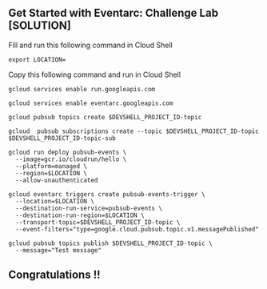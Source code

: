 ## Get Started with Eventarc: Challenge Lab [SOLUTION]

Fill and run this following command in Cloud Shell
```
export LOCATION=
```

Copy this following command and run in Cloud Shell
```
gcloud services enable run.googleapis.com

gcloud services enable eventarc.googleapis.com

gcloud pubsub topics create $DEVSHELL_PROJECT_ID-topic

gcloud  pubsub subscriptions create --topic $DEVSHELL_PROJECT_ID-topic $DEVSHELL_PROJECT_ID-topic-sub

gcloud run deploy pubsub-events \
  --image=gcr.io/cloudrun/hello \
  --platform=managed \
  --region=$LOCATION \
  --allow-unauthenticated

gcloud eventarc triggers create pubsub-events-trigger \
  --location=$LOCATION \
  --destination-run-service=pubsub-events \
  --destination-run-region=$LOCATION \
  --transport-topic=$DEVSHELL_PROJECT_ID-topic \
  --event-filters="type=google.cloud.pubsub.topic.v1.messagePublished"

gcloud pubsub topics publish $DEVSHELL_PROJECT_ID-topic \
  --message="Test message"
```

## Congratulations !! 
